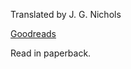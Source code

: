 Translated by J. G. Nichols

[Goodreads](https://www.goodreads.com/book/show/57370753-the-divine-comedy)

Read in paperback.